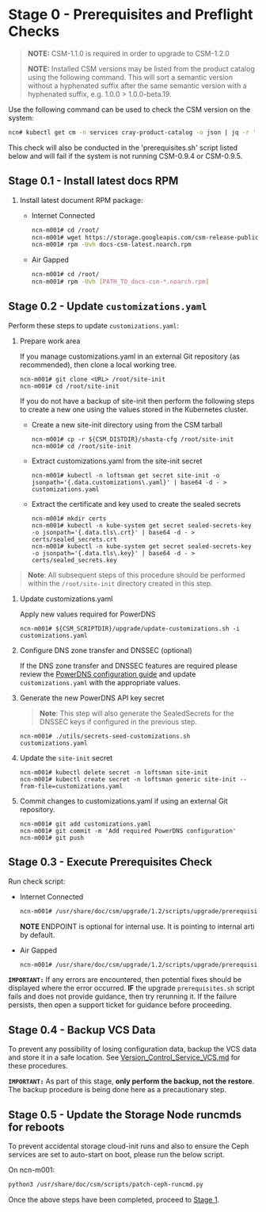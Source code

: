 # Stage 0 - Prerequisites and Preflight Checks

> **NOTE:** CSM-1.1.0 is required in order to upgrade to CSM-1.2.0
>
> **NOTE:** Installed CSM versions may be listed from the product catalog using the following command. This will sort a semantic version without a hyphenated suffix after the same semantic version with a hyphenated suffix, e.g. 1.0.0 > 1.0.0-beta.19.
>

Use the following command can be used to check the CSM version on the system:

```bash
ncn# kubectl get cm -n services cray-product-catalog -o json | jq -r '.data.csm'
```

This check will also be conducted in the 'prerequisites.sh' script listed below and will fail if the system is not running CSM-0.9.4 or CSM-0.9.5.

## Stage 0.1 - Install latest docs RPM

1. Install latest document RPM package:

    * Internet Connected

        ```bash
        ncn-m001# cd /root/
        ncn-m001# wget https://storage.googleapis.com/csm-release-public/shasta-1.5/docs-csm/docs-csm-latest.noarch.rpm
        ncn-m001# rpm -Uvh docs-csm-latest.noarch.rpm
        ```

    * Air Gapped

        ```bash
        ncn-m001# cd /root/
        ncn-m001# rpm -Uvh [PATH_TO_docs-csm-*.noarch.rpm]
        ```

## Stage 0.2 - Update `customizations.yaml`

Perform these steps to update `customizations.yaml`:

 1. Prepare work area

     If you manage customizations.yaml in an external Git repository (as recommended), then clone a local working tree.

    ```
    ncn-m001# git clone <URL> /root/site-init
    ncn-m001# cd /root/site-init
    ```

    If you do not have a backup of site-init then perform the following steps to create a new one using the values stored in the Kubernetes cluster.

    * Create a new site-init directory using from the CSM tarball

      ```
      ncn-m001# cp -r ${CSM_DISTDIR}/shasta-cfg /root/site-init
      ncn-m001# cd /root/site-init
      ```

    * Extract customizations.yaml from the site-init secret

      ```
      ncn-m001# kubectl -n loftsman get secret site-init -o jsonpath='{.data.customizations\.yaml}' | base64 -d - > customizations.yaml
      ```

    * Extract the certificate and key used to create the sealed secrets

      ```
      ncn-m001# mkdir certs
      ncn-m001# kubectl -n kube-system get secret sealed-secrets-key -o jsonpath='{.data.tls\.crt}' | base64 -d - > certs/sealed_secrets.crt
      ncn-m001# kubectl -n kube-system get secret sealed-secrets-key -o jsonpath='{.data.tls\.key}' | base64 -d - > certs/sealed_secrets.key
      ```

  > **Note**: All subsequent steps of this procedure should be performed within the `/root/site-init` directory created in this step.

1. Update customizations.yaml

   Apply new values required for PowerDNS

   ```
   ncn-m001# ${CSM_SCRIPTDIR}/upgrade/update-customizations.sh -i customizations.yaml
   ```

1. Configure DNS zone transfer and DNSSEC (optional)

   If the DNS zone transfer and DNSSEC features are required please review the [PowerDNS configuration guide](../../operations/network/dns/PowerDNS_Configuration.md) and update `customizations.yaml` with the appropriate values.

1. Generate the new PowerDNS API key secret

   > **Note**: This step will also generate the SealedSecrets for the DNSSEC keys if configured in the previous step.  

   ```
   ncn-m001# ./utils/secrets-seed-customizations.sh customizations.yaml
   ```

1. Update the `site-init` secret

   ```
   ncn-m001# kubectl delete secret -n loftsman site-init
   ncn-m001# kubectl create secret -n loftsman generic site-init --from-file=customizations.yaml
   ```

1. Commit changes to customizations.yaml if using an external Git repository.

   ```
   ncn-m001# git add customizations.yaml
   ncn-m001# git commit -m 'Add required PowerDNS configuration'
   ncn-m001# git push
   ```

## Stage 0.3 - Execute Prerequisites Check

Run check script:

* Internet Connected

    ```bash
    ncn-m001# /usr/share/doc/csm/upgrade/1.2/scripts/upgrade/prerequisites.sh --csm-version [CSM_RELEASE] --endpoint [ENDPOINT]
    ```

    **NOTE** ENDPOINT is optional for internal use. It is pointing to internal arti by default.

* Air Gapped

    ```bash
    ncn-m001# /usr/share/doc/csm/upgrade/1.2/scripts/upgrade/prerequisites.sh --csm-version [CSM_RELEASE] --tarball-file [PATH_TO_CSM_TARBALL_FILE]
    ```

**`IMPORTANT:`** If any errors are encountered, then potential fixes should be displayed where the error occurred. **IF** the upgrade `prerequisites.sh` script fails and does not provide guidance, then try rerunning it. If the failure persists, then open a support ticket for guidance before proceeding.

## Stage 0.4 - Backup VCS Data

To prevent any possibility of losing configuration data, backup the VCS data and store it in a safe location. See [Version_Control_Service_VCS.md](../../operations/configuration_management/Version_Control_Service_VCS.md#backup-and-restore-data) for these procedures.

**`IMPORTANT:`** As part of this stage, **only perform the backup, not the restore**. The backup procedure is being done here as a precautionary step.

## Stage 0.5 - Update the Storage Node runcmds for reboots

To prevent accidental storage cloud-init runs and also to ensure the Ceph services are set to auto-start on boot, please run the below script.

On ncn-m001:

```bash
python3 /usr/share/doc/csm/scripts/patch-ceph-runcmd.py
```
Once the above steps have been completed, proceed to [Stage 1](Stage_1.md).
